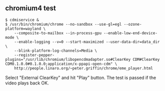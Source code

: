 ## chromium4 test

```
$ cdmiservice &
$ /usr/bin/chromium/chrome --no-sandbox --use-gl=egl --ozone-platform=wayland \
    --composite-to-mailbox --in-process-gpu --enable-low-end-device-mode \
    --enable-logging --v=0 --start-maximized --user-data-dir=data_dir \
    --blink-platform-log-channels=Media \
    --register-pepper-plugins="/usr/lib/chromium/libopencdmadapter.so#ClearKey CDM#ClearKey CDM0.1.0.0#0.1.0.0;application/x-ppapi-open-cdm" \
    http://people.linaro.org/~peter.griffin/chrome/eme_player.html
```

Select "External ClearKey" and hit "Play" button.
The test is passed if the video plays back OK.
